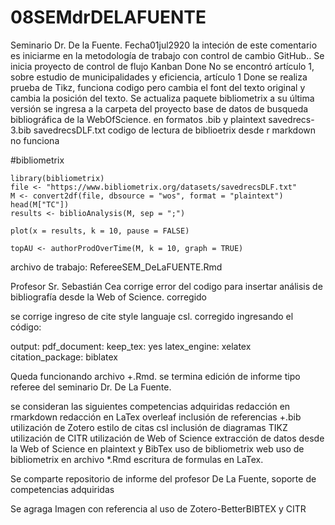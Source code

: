 # 08SEMdrDELAFUENTE
Seminario Dr. De la Fuente. Fecha01jul2920
la inteción de este comentario es iniciarme en la metodología de trabajo con control de cambio GitHub..
Se inicia proyecto de control de flujo Kanban Done
No se encontró artículo 1, sobre estudio de municipalidades y eficiencia, artículo 1 Done
se realiza prueba de Tikz, funciona codigo pero cambia el font del texto original y cambia la posición del texto.
Se actualiza paquete bibliometrix a su última versión
se ingresa a la carpeta del proyecto base de datos de busqueda bibliográfica de la WebOfScience. en formatos .bib y plaintext savedrecs-3.bib savedrecsDLF.txt
codigo de lectura de biblioetrix desde r markdown no funciona


#bibliometrix

```{r message=FALSE, warning=FALSE, include=FALSE}
library(bibliometrix)   
file <- "https://www.bibliometrix.org/datasets/savedrecsDLF.txt"
M <- convert2df(file, dbsource = "wos", format = "plaintext")
head(M["TC"])
results <- biblioAnalysis(M, sep = ";")
```

```{r message=FALSE, warning=FALSE}
plot(x = results, k = 10, pause = FALSE)
```

```{r}
topAU <- authorProdOverTime(M, k = 10, graph = TRUE)
```
archivo de trabajo: RefereeSEM_DeLaFUENTE.Rmd


Profesor Sr. Sebastián Cea corrige error del codigo para insertar análisis de bibliografía desde la Web of Science. corregido

se corrige ingreso de cite style languaje csl. corregido ingresando el código:

output: 
  pdf_document: 
    keep_tex: yes
    latex_engine: xelatex  
    citation_package: biblatex
    
Queda funcionando archivo +.Rmd. se termina edición de informe tipo referee del seminario Dr. De La Fuente.

se consideran las siguientes competencias adquiridas
redacción en rmarkdown
redacción en LaTex overleaf 
inclusión de referencias +.bib
utilización de Zotero
estilo de citas csl
inclusión de diagramas TIKZ
utilización de CITR
utilización de Web of Science
extracción de datos desde la Web of Science en plaintext y BibTex
uso de bibliometrix web
uso de bibliometrix en archivo *.Rmd
escritura de formulas en LaTex.

Se comparte repositorio de informe del profesor De La Fuente, soporte de competencias adquiridas

Se agraga Imagen con referencia al uso de Zotero-BetterBIBTEX y CITR


